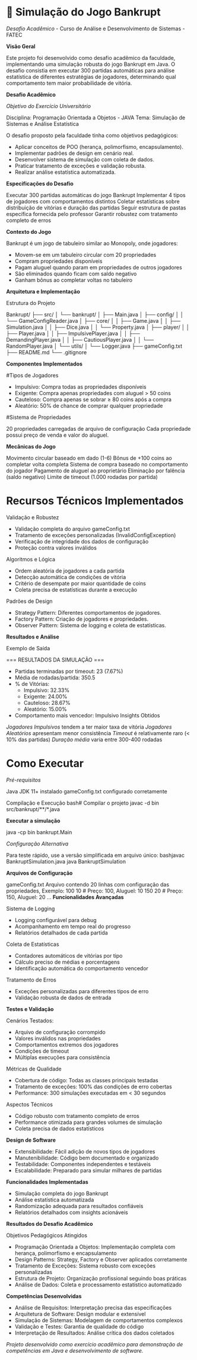 # 🎲 Simulação do Jogo Bankrupt

*Desafio Acadêmico* - Curso de Análise e Desenvolvimento de Sistemas - FATEC

**Visão Geral**

Este projeto foi desenvolvido como desafio acadêmico da faculdade, implementando uma simulação robusta do jogo Bankrupt em Java. O desafio consistia em executar 300 partidas automáticas para análise estatística de diferentes estratégias de jogadores, determinando qual comportamento tem maior probabilidade de vitória.

**Desafio Acadêmico**

*Objetivo do Exercício Universitário*

Disciplina: Programação Orientada a Objetos - JAVA
Tema: Simulação de Sistemas e Análise Estatística

O desafio proposto pela faculdade tinha como objetivos pedagógicos:

- Aplicar conceitos de POO (herança, polimorfismo, encapsulamento).
- Implementar padrões de design em cenário real.
- Desenvolver sistema de simulação com coleta de dados.
- Praticar tratamento de exceções e validação robusta.
- Realizar análise estatística automatizada.

**Especificações do Desafio**

Executar 300 partidas automáticas do jogo Bankrupt
Implementar 4 tipos de jogadores com comportamentos distintos
Coletar estatísticas sobre distribuição de vitórias e duração das partidas
Seguir estrutura de pastas específica fornecida pelo professor
Garantir robustez com tratamento completo de erros

**Contexto do Jogo**

Bankrupt é um jogo de tabuleiro similar ao Monopoly, onde jogadores:

- Movem-se em um tabuleiro circular com 20 propriedades
- Compram propriedades disponíveis
- Pagam aluguel quando param em propriedades de outros jogadores
- São eliminados quando ficam com saldo negativo
- Ganham bônus ao completar voltas no tabuleiro

**Arquitetura e Implementação**

Estrutura do Projeto

Bankrupt/
├── src/
│   └── bankrupt/
│       ├── Main.java
│       ├── config/
│       │   └── GameConfigReader.java
│       ├── core/
│       │   ├── Game.java
│       │   ├── Simulation.java
│       │   ├── Dice.java
│       │   └── Property.java
│       ├── player/
│       │   ├── Player.java
│       │   ├── ImpulsivePlayer.java
│       │   ├── DemandingPlayer.java
│       │   ├── CautiousPlayer.java
│       │   └── RandomPlayer.java
│       └── utils/
│           └── Logger.java
├── gameConfig.txt
├── README.md
└── .gitignore

**Componentes Implementados**

#Tipos de Jogadores

- Impulsivo: Compra todas as propriedades disponíveis
- Exigente: Compra apenas propriedades com aluguel > 50 coins
- Cauteloso: Compra apenas se sobrar ≥ 80 coins após a compra
- Aleatório: 50% de chance de comprar qualquer propriedade

#Sistema de Propriedades

20 propriedades carregadas de arquivo de configuração
Cada propriedade possui preço de venda e valor do aluguel.

**Mecânicas do Jogo**

Movimento circular baseado em dado (1-6)
Bônus de +100 coins ao completar volta completa
Sistema de compra baseado no comportamento do jogador
Pagamento de aluguel ao proprietário
Eliminação por falência (saldo negativo)
Limite de timeout (1.000 rodadas por partida)

 # Recursos Técnicos Implementados

Validação e Robustez

- Validação completa do arquivo gameConfig.txt
- Tratamento de exceções personalizadas (InvalidConfigException)
- Verificação de integridade dos dados de configuração
- Proteção contra valores inválidos

Algoritmos e Lógica

- Ordem aleatória de jogadores a cada partida
- Detecção automática de condições de vitória
- Critério de desempate por maior quantidade de coins
- Coleta precisa de estatísticas durante a execução

Padrões de Design

- Strategy Pattern: Diferentes comportamentos de jogadores.
- Factory Pattern: Criação de jogadores e propriedades.
- Observer Pattern: Sistema de logging e coleta de estatísticas.




**Resultados e Análise**

Exemplo de Saída

=== RESULTADOS DA SIMULAÇÃO ===

- Partidas terminadas por timeout: 23 (7.67%)
- Média de rodadas/partida: 350.5
- % de Vitórias:
  * Impulsivo: 32.33%
  * Exigente: 24.00%
  * Cauteloso: 28.67%
  * Aleatório: 15.00%
- Comportamento mais vencedor: Impulsivo
Insights Obtidos

*Jogadores Impulsivos* tendem a ter maior taxa de vitória
*Jogadores Aleatórios* apresentam menor consistência
*Timeout* é relativamente raro (< 10% das partidas)
*Duração média* varia entre 300-400 rodadas

# Como Executar

*Pré-requisitos*

Java JDK 11+ instalado
gameConfig.txt configurado corretamente

Compilação e Execução
bash# Compilar o projeto
javac -d bin src/bankrupt/**/*.java

**Executar a simulação**

java -cp bin bankrupt.Main

*Configuração Alternativa*

Para teste rápido, use a versão simplificada em arquivo único:
bashjavac BankruptSimulation.java
java BankruptSimulation

 **Arquivos de Configuração**

gameConfig.txt
Arquivo contendo 20 linhas com configuração das propriedades, Exemplo:
100 10    # Preço: 100, Aluguel: 10
150 20    # Preço: 150, Aluguel: 20
...
**Funcionalidades Avançadas**

Sistema de Logging

- Logging configurável para debug
- Acompanhamento em tempo real do progresso
- Relatórios detalhados de cada partida

Coleta de Estatísticas

- Contadores automáticos de vitórias por tipo
- Cálculo preciso de médias e porcentagens
- Identificação automática do comportamento vencedor

Tratamento de Erros

- Exceções personalizadas para diferentes tipos de erro
- Validação robusta de dados de entrada

**Testes e Validação**

Cenários Testados:

- Arquivo de configuração corrompido
- Valores inválidos nas propriedades
- Comportamentos extremos dos jogadores
- Condições de timeout
- Múltiplas execuções para consistência

Métricas de Qualidade

- Cobertura de código: Todas as classes principais testadas
- Tratamento de exceções: 100% das condições de erro cobertas
- Performance: 300 simulações executadas em < 30 segundos

Aspectos Técnicos

- Código robusto com tratamento completo de erros
- Performance otimizada para grandes volumes de simulação
- Coleta precisa de dados estatísticos

**Design de Software**

- Extensibilidade: Fácil adição de novos tipos de jogadores
- Manutenibilidade: Código bem documentado e organizado
- Testabilidade: Componentes independentes e testáveis
- Escalabilidade: Preparado para simular milhares de partidas

**Funcionalidades Implementadas**

- Simulação completa do jogo Bankrupt
- Análise estatística automatizada
- Randomização adequada para resultados confiáveis
- Relatórios detalhados com insights acionáveis

**Resultados do Desafio Acadêmico**

Objetivos Pedagógicos Atingidos

- Programação Orientada a Objetos: Implementação completa com herança, polimorfismo e encapsulamento
- Design Patterns: Strategy, Factory e Observer aplicados corretamente
- Tratamento de Exceções: Sistema robusto com exceções personalizadas
- Estrutura de Projeto: Organização profissional seguindo boas práticas
- Análise de Dados: Coleta e processamento estatístico automatizado

**Competências Desenvolvidas**

- Análise de Requisitos: Interpretação precisa das especificações
- Arquitetura de Software: Design modular e extensível
- Simulação de Sistemas: Modelagem de comportamentos complexos
- Validação e Testes: Garantia de qualidade do código
- Interpretação de Resultados: Análise crítica dos dados coletados


*Projeto desenvolvido como exercício acadêmico para demonstração de competências em Java e desenvolvimento de software.*